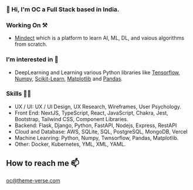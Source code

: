 ### 👋 Hi,  I'm OC a Full Stack based in India.

 
### Working On ⚒️  
 - [Mindect](https://mindect.vercel.app/)  which is a platform to learn AI, ML, DL, and vaious algorithms from scratch. 
 
### I’m interested in 👀
- DeepLearning and Learning various Python libraries like [Tensorflow](https://www.tensorflow.org/), [Numpy](https://numpy.org/), [Scikit-Learn](https://scikit-learn.org/stable/), [Matplotlib](https://matplotlib.org/) and [Pandas](https://pandas.pydata.org/).

### Skills 💪🏻

- UX / UI: UX / UI Design, UX Research, Wireframes, User Psychology.
- Front End: NextJS, TypeScript, React, JavaScript, Chakra, Jest,  Bootstrap, Tailwind CSS, Component Libraries.
- Backend: Flask, Django, Python, FastAPI, Nodejs, Express, RestAPI
- Cloud and Database:  AWS, SQLite, SQL, PostgreSQL, MongoDB, Vercel
- Machine Leanring: Python, Numpy, Twnsorflow, Pandas, Matplotlib.
- Other: Docker, Kubernetes, YML, XML, YAML. 

##  How to reach me 📫
oc@theme-verse.com

<!---
Gitstar-OC/Gitstar-OC is a ✨ special ✨ repository because its `README.md` (this file) appears on your GitHub profile.
You can click the Preview link to take a look at your changes.
--->
